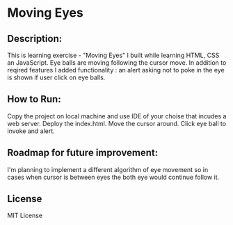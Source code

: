<h1> Moving Eyes </h1>


## Description:
  This is learning exercise - "Moving Eyes" I built while learning HTML, CSS an JavaScript.  Eye balls are moving following the cursor move. In addition to reqired features I added functionality : an alert asking not to poke in the eye is shown if user click on eye balls.  

## How to Run: 
  Copy the project on local machine and use IDE of your choise that incudes a web server. Deploy the index.html. Move the cursor around. Click eye ball to invoke and alert.

## Roadmap for future improvement:
  I'm planning to implement a different algorithm of eye movement so in cases when cursor is between eyes the both eye would continue follow it.  

## License
  MIT License 
